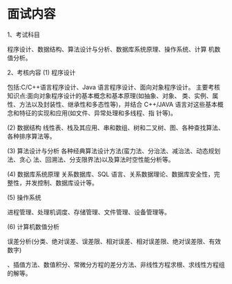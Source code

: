 # 面试内容

1、考试科目

程序设计、数据结构、算法设计与分析、数据库系统原理、操作系统、计算 机数值分析。

2、考核内容
(1) 程序设计

包括:C/C++语言程序设计、Java 语言程序设计、面向对象程序设计。 主要考核知识点:面向对象程序设计的基本概念和基本原理(如抽象、对象、 类、实例、属性、方法以及封装性、继承性和多态性等)，并结合 C++/JAVA 语言对这些基本概念和特征的实现和应用(如文件、异常处理和多线程、指 针等)。

(2) 数据结构 
线性表、栈及其应用、串和数组、树和二叉树、图、各种查找算法、各种排序算法等。 

(3) 算法设计与分析
各种经典算法设计方法(蛮力法、分治法、减治法、动态规划法、贪心 法、回溯法、分支限界法)以及算法时空性能分析等。

(4) 数据库系统原理
关系数据库、SQL 语言、关系数据理论、数据库安全性，完整性，并发控制、数据库设计等。

(5) 操作系统

进程管理、处理机调度、存储管理、文件管理、设备管理等。

(6) 计算机数值分析 

误差分析(分类、绝对误差、误差限、相对误差、相对误差限、绝对误差限、有效数字)

、插值方法、数值积分、常微分方程的差分方法、非线性方程求根、求线性方程组的解等。